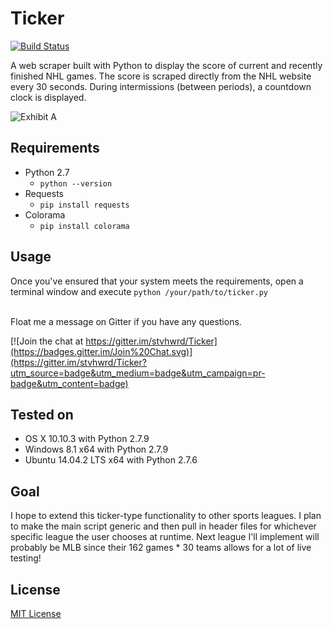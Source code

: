 # Ticker

[![Build Status](https://travis-ci.org/stvhwrd/Ticker.svg?branch=master)](https://travis-ci.org/stvhwrd/Ticker)

A web scraper built with Python to display the score of current and recently finished NHL games.  The score is scraped directly from the NHL website every 30 seconds.  During intermissions (between periods), a countdown clock is displayed.

![Exhibit A](https://github.com/stvhwrd/Ticker/blob/master/Screenshots/IntermissionClock.png)

## Requirements

* Python 2.7
    * `python --version`
* Requests
    * `pip install requests`
* Colorama
    * `pip install colorama`

## Usage
Once you've ensured that your system meets the requirements, open a terminal window and execute
`python /your/path/to/ticker.py`
<br>
<br>

Float me a message on Gitter if you have any questions.

[![Join the chat at https://gitter.im/stvhwrd/Ticker](https://badges.gitter.im/Join%20Chat.svg)](https://gitter.im/stvhwrd/Ticker?utm_source=badge&utm_medium=badge&utm_campaign=pr-badge&utm_content=badge)

## Tested on

* OS X 10.10.3 with Python 2.7.9
* Windows 8.1 x64 with Python 2.7.9
* Ubuntu 14.04.2 LTS x64 with Python 2.7.6

## Goal
I hope to extend this ticker-type functionality to other sports leagues.  I plan to make the main script generic and then pull in header files for whichever specific league the user chooses at runtime.  Next league I'll implement will probably be MLB since their 162 games * 30 teams allows for a lot of live testing!

## License

[MIT License](http://opensource.org/licenses/MIT)
